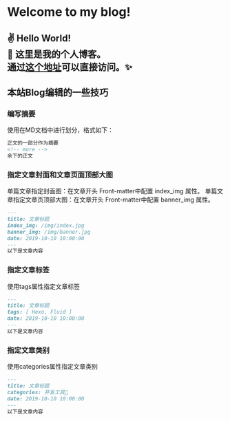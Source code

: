 # Welcome to my blog!
✌️ Hello World!\
🧸 这里是我的个人博客。\
通过[这个地址](https://lewisliugl.github.io)可以直接访问。✨
---
## 本站Blog编辑的一些技巧
### 编写摘要
使用<!--more-->在MD文档中进行划分，格式如下：
```markdown
正文的一部分作为摘要
<!-- more -->
余下的正文
```
### 指定文章封面和文章页面顶部大图
单篇文章指定封面图：在文章开头 Front-matter中配置 index_img 属性。
单篇文章指定文章页顶部大图：在文章开头 Front-matter中配置 banner_img 属性。
```markdown
---
title: 文章标题
index_img: /img/index.jpg
banner_img: /img/banner.jpg
date: 2019-10-10 10:00:00
---
以下是文章内容
```
### 指定文章标签
使用tags属性指定文章标签
```markdown
---
title: 文章标题
tags: [ Hexo, Fluid ]
date: 2019-10-10 10:00:00
---
以下是文章内容
```
### 指定文章类别
使用categories属性指定文章类别
```markdown
---
title: 文章标题
categories: 开发工具🔧
date: 2019-10-10 10:00:00
---
以下是文章内容
```

